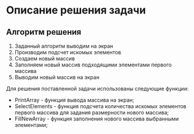 # Описание решения задачи

## Алгоритм решения

1. Заданный алгоритм выводим на экран
2. Производим подсчет искомых элементов
3. Создаем новый массив
4. Заполняем новый массив подходящими элементами первого массива
5. Выводим новый массив на экран

Для решения поставленной задачи использованы следующие функции:

+ PrintArray - функция вывода массива на экран;
+ SelectElements - функция подсчета количества искомых элементов первого массива для задания размерности нового массива;
+ FillNewArray - функция заполнения нового массива выбранными элементами;